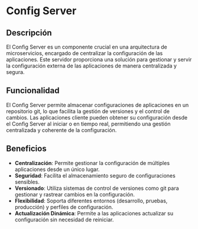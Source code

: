 # Config Server

## Descripción

El Config Server es un componente crucial en una arquitectura de microservicios, encargado de centralizar la configuración de las aplicaciones. Este servidor proporciona una solución para gestionar y servir la configuración externa de las aplicaciones de manera centralizada y segura.

## Funcionalidad

El Config Server permite almacenar configuraciones de aplicaciones en un repositorio git, lo que facilita la gestión de versiones y el control de cambios. Las aplicaciones cliente pueden obtener su configuración desde el Config Server al iniciar o en tiempo real, permitiendo una gestión centralizada y coherente de la configuración.

## Beneficios

- **Centralización**: Permite gestionar la configuración de múltiples aplicaciones desde un único lugar.
- **Seguridad**: Facilita el almacenamiento seguro de configuraciones sensibles.
- **Versionado**: Utiliza sistemas de control de versiones como git para gestionar y rastrear cambios en la configuración.
- **Flexibilidad**: Soporta diferentes entornos (desarrollo, pruebas, producción) y perfiles de configuración.
- **Actualización Dinámica**: Permite a las aplicaciones actualizar su configuración sin necesidad de reiniciar.